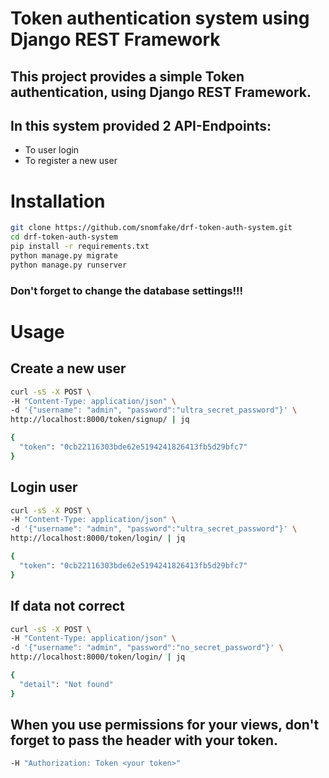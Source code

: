 # Token authentication system using Django REST Framework

## This project provides a simple **Token** authentication, using Django REST Framework.
## In this system provided 2 API-Endpoints:
- To user login
- To register a new user 

# Installation
```bash
git clone https://github.com/snomfake/drf-token-auth-system.git
cd drf-token-auth-system
pip install -r requirements.txt
python manage.py migrate
python manage.py runserver
```
### Don't forget to change the database settings!!!

# Usage

## Create a new user
```bash
curl -sS -X POST \
-H "Content-Type: application/json" \
-d '{"username": "admin", "password":"ultra_secret_password"}' \
http://localhost:8000/token/signup/ | jq

{
  "token": "0cb22116303bde62e5194241826413fb5d29bfc7"
}
```

## Login user
```bash
curl -sS -X POST \
-H "Content-Type: application/json" \
-d '{"username": "admin", "password":"ultra_secret_password"}' \
http://localhost:8000/token/login/ | jq

{
  "token": "0cb22116303bde62e5194241826413fb5d29bfc7"
}
```

## If data not correct
```bash
curl -sS -X POST \
-H "Content-Type: application/json" \
-d '{"username": "admin", "password":"no_secret_password"}' \
http://localhost:8000/token/login/ | jq

{
  "detail": "Not found"
}
```

## When you use permissions for your views, don't forget to pass the header with your token.
```bash
-H "Authorization: Token <your token>"
```
